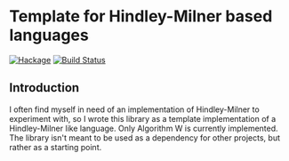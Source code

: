 # Template for Hindley-Milner based languages

[![Hackage](https://img.shields.io/hackage/v/mondo.svg?style=flat)](https://hackage.haskell.org/package/hindley-milner)
[![Build Status](https://travis-ci.org/mbg/mondo.svg?branch=master)](https://travis-ci.org/mbg/hindley-milner)

## Introduction

I often find myself in need of an implementation of Hindley-Milner to experiment
with, so I wrote this library as a template implementation of a Hindley-Milner
like language. Only Algorithm W is currently implemented. The library isn't
meant to be used as a dependency for other projects, but rather as a starting
point.

